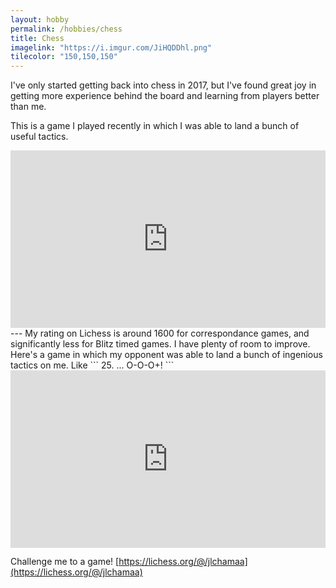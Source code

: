 ```yaml
---
layout: hobby
permalink: /hobbies/chess
title: Chess
imagelink: "https://i.imgur.com/JiHQDDhl.png"
tilecolor: "150,150,150"
---
```

I've only started getting back into chess in 2017, but I've found great joy in getting more experience behind the board and learning from players better than me.

This is a game I played recently in which I was able to land a bunch of useful tactics.
<div style="position: relative; width: 100%; height=0px; padding-bottom:56.25%;">
<iframe frameborder="0" style="position: absolute; left:0; top:0; width: 100%; height: 100%;"
    src="https://lichess.org/embed/Sjyv6va6?theme=auto&bg=auto"
    ></iframe>
</div>
---
My rating on Lichess is around 1600 for correspondance games, and significantly less for Blitz timed games. I have plenty of room to improve. Here's a game in which my opponent was able to land a bunch of ingenious tactics on me.  Like
```
25. ... O-O-O+!
```
<div style="position: relative; width: 100%; height=0px; padding-bottom:56.25%;">
<iframe frameborder="0" style="position: absolute; left:0; top:0; width: 100%; height: 100%;"
    src="https://lichess.org/embed/Q00U7vdd?theme=auto&bg=auto"
    ></iframe>
</div>

Challenge me to a game! 
[https://lichess.org/@/jlchamaa](https://lichess.org/@/jlchamaa)
